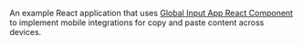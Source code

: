An example React application that uses [Global Input App React Component](https://globalinput.co.uk) to implement mobile integrations for copy and paste content across devices.
